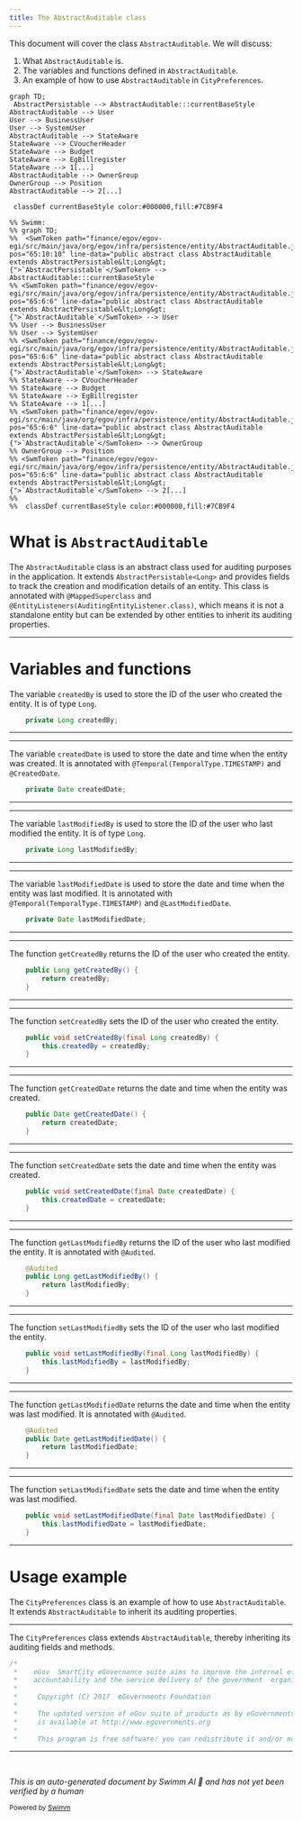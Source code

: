 ```yaml
---
title: The AbstractAuditable class
---
```

This document will cover the class <SwmToken path="finance/egov/egov-egi/src/main/java/org/egov/infra/persistence/entity/AbstractAuditable.java" pos="65:6:6" line-data="public abstract class AbstractAuditable extends AbstractPersistable&lt;Long&gt; {">`AbstractAuditable`</SwmToken>. We will discuss:

1. What <SwmToken path="finance/egov/egov-egi/src/main/java/org/egov/infra/persistence/entity/AbstractAuditable.java" pos="65:6:6" line-data="public abstract class AbstractAuditable extends AbstractPersistable&lt;Long&gt; {">`AbstractAuditable`</SwmToken> is.
2. The variables and functions defined in <SwmToken path="finance/egov/egov-egi/src/main/java/org/egov/infra/persistence/entity/AbstractAuditable.java" pos="65:6:6" line-data="public abstract class AbstractAuditable extends AbstractPersistable&lt;Long&gt; {">`AbstractAuditable`</SwmToken>.
3. An example of how to use <SwmToken path="finance/egov/egov-egi/src/main/java/org/egov/infra/persistence/entity/AbstractAuditable.java" pos="65:6:6" line-data="public abstract class AbstractAuditable extends AbstractPersistable&lt;Long&gt; {">`AbstractAuditable`</SwmToken> in <SwmToken path="finance/egov/egov-egi/src/main/java/org/egov/infra/admin/master/entity/CityPreferences.java" pos="71:16:16" line-data="import static org.egov.infra.admin.master.entity.CityPreferences.SEQ_CITY_PREF;">`CityPreferences`</SwmToken>.

```mermaid
graph TD;
 AbstractPersistable --> AbstractAuditable:::currentBaseStyle
AbstractAuditable --> User
User --> BusinessUser
User --> SystemUser
AbstractAuditable --> StateAware
StateAware --> CVoucherHeader
StateAware --> Budget
StateAware --> EgBillregister
StateAware --> 1[...]
AbstractAuditable --> OwnerGroup
OwnerGroup --> Position
AbstractAuditable --> 2[...]

 classDef currentBaseStyle color:#000000,fill:#7CB9F4

%% Swimm:
%% graph TD;
%%  <SwmToken path="finance/egov/egov-egi/src/main/java/org/egov/infra/persistence/entity/AbstractAuditable.java" pos="65:10:10" line-data="public abstract class AbstractAuditable extends AbstractPersistable&lt;Long&gt; {">`AbstractPersistable`</SwmToken> --> AbstractAuditable:::currentBaseStyle
%% <SwmToken path="finance/egov/egov-egi/src/main/java/org/egov/infra/persistence/entity/AbstractAuditable.java" pos="65:6:6" line-data="public abstract class AbstractAuditable extends AbstractPersistable&lt;Long&gt; {">`AbstractAuditable`</SwmToken> --> User
%% User --> BusinessUser
%% User --> SystemUser
%% <SwmToken path="finance/egov/egov-egi/src/main/java/org/egov/infra/persistence/entity/AbstractAuditable.java" pos="65:6:6" line-data="public abstract class AbstractAuditable extends AbstractPersistable&lt;Long&gt; {">`AbstractAuditable`</SwmToken> --> StateAware
%% StateAware --> CVoucherHeader
%% StateAware --> Budget
%% StateAware --> EgBillregister
%% StateAware --> 1[...]
%% <SwmToken path="finance/egov/egov-egi/src/main/java/org/egov/infra/persistence/entity/AbstractAuditable.java" pos="65:6:6" line-data="public abstract class AbstractAuditable extends AbstractPersistable&lt;Long&gt; {">`AbstractAuditable`</SwmToken> --> OwnerGroup
%% OwnerGroup --> Position
%% <SwmToken path="finance/egov/egov-egi/src/main/java/org/egov/infra/persistence/entity/AbstractAuditable.java" pos="65:6:6" line-data="public abstract class AbstractAuditable extends AbstractPersistable&lt;Long&gt; {">`AbstractAuditable`</SwmToken> --> 2[...]
%% 
%%  classDef currentBaseStyle color:#000000,fill:#7CB9F4
```

# What is <SwmToken path="finance/egov/egov-egi/src/main/java/org/egov/infra/persistence/entity/AbstractAuditable.java" pos="65:6:6" line-data="public abstract class AbstractAuditable extends AbstractPersistable&lt;Long&gt; {">`AbstractAuditable`</SwmToken>

The <SwmToken path="finance/egov/egov-egi/src/main/java/org/egov/infra/persistence/entity/AbstractAuditable.java" pos="65:6:6" line-data="public abstract class AbstractAuditable extends AbstractPersistable&lt;Long&gt; {">`AbstractAuditable`</SwmToken> class is an abstract class used for auditing purposes in the application. It extends <SwmToken path="finance/egov/egov-egi/src/main/java/org/egov/infra/persistence/entity/AbstractAuditable.java" pos="65:10:13" line-data="public abstract class AbstractAuditable extends AbstractPersistable&lt;Long&gt; {">`AbstractPersistable<Long>`</SwmToken> and provides fields to track the creation and modification details of an entity. This class is annotated with <SwmToken path="finance/egov/egov-egi/src/main/java/org/egov/infra/persistence/entity/AbstractAuditable.java" pos="63:0:1" line-data="@MappedSuperclass">`@MappedSuperclass`</SwmToken> and <SwmToken path="finance/egov/egov-egi/src/main/java/org/egov/infra/persistence/entity/AbstractAuditable.java" pos="64:0:6" line-data="@EntityListeners(AuditingEntityListener.class)">`@EntityListeners(AuditingEntityListener.class)`</SwmToken>, which means it is not a standalone entity but can be extended by other entities to inherit its auditing properties.

<SwmSnippet path="/finance/egov/egov-egi/src/main/java/org/egov/infra/persistence/entity/AbstractAuditable.java" line="73">

---

# Variables and functions

The variable <SwmToken path="finance/egov/egov-egi/src/main/java/org/egov/infra/persistence/entity/AbstractAuditable.java" pos="73:5:5" line-data="	private Long createdBy;">`createdBy`</SwmToken> is used to store the ID of the user who created the entity. It is of type <SwmToken path="finance/egov/egov-egi/src/main/java/org/egov/infra/persistence/entity/AbstractAuditable.java" pos="73:3:3" line-data="	private Long createdBy;">`Long`</SwmToken>.

```java
	private Long createdBy;
```

---

</SwmSnippet>

<SwmSnippet path="/finance/egov/egov-egi/src/main/java/org/egov/infra/persistence/entity/AbstractAuditable.java" line="77">

---

The variable <SwmToken path="finance/egov/egov-egi/src/main/java/org/egov/infra/persistence/entity/AbstractAuditable.java" pos="77:5:5" line-data="	private Date createdDate;">`createdDate`</SwmToken> is used to store the date and time when the entity was created. It is annotated with <SwmToken path="finance/egov/egov-egi/src/main/java/org/egov/infra/persistence/entity/AbstractAuditable.java" pos="75:1:7" line-data="	@Temporal(TemporalType.TIMESTAMP)">`@Temporal(TemporalType.TIMESTAMP)`</SwmToken> and <SwmToken path="finance/egov/egov-egi/src/main/java/org/egov/infra/persistence/entity/AbstractAuditable.java" pos="76:1:2" line-data="	@CreatedDate">`@CreatedDate`</SwmToken>.

```java
	private Date createdDate;
```

---

</SwmSnippet>

<SwmSnippet path="/finance/egov/egov-egi/src/main/java/org/egov/infra/persistence/entity/AbstractAuditable.java" line="83">

---

The variable <SwmToken path="finance/egov/egov-egi/src/main/java/org/egov/infra/persistence/entity/AbstractAuditable.java" pos="83:5:5" line-data="	private Long lastModifiedBy;">`lastModifiedBy`</SwmToken> is used to store the ID of the user who last modified the entity. It is of type <SwmToken path="finance/egov/egov-egi/src/main/java/org/egov/infra/persistence/entity/AbstractAuditable.java" pos="83:3:3" line-data="	private Long lastModifiedBy;">`Long`</SwmToken>.

```java
	private Long lastModifiedBy;
```

---

</SwmSnippet>

<SwmSnippet path="/finance/egov/egov-egi/src/main/java/org/egov/infra/persistence/entity/AbstractAuditable.java" line="87">

---

The variable <SwmToken path="finance/egov/egov-egi/src/main/java/org/egov/infra/persistence/entity/AbstractAuditable.java" pos="87:5:5" line-data="	private Date lastModifiedDate;">`lastModifiedDate`</SwmToken> is used to store the date and time when the entity was last modified. It is annotated with <SwmToken path="finance/egov/egov-egi/src/main/java/org/egov/infra/persistence/entity/AbstractAuditable.java" pos="75:1:7" line-data="	@Temporal(TemporalType.TIMESTAMP)">`@Temporal(TemporalType.TIMESTAMP)`</SwmToken> and <SwmToken path="finance/egov/egov-egi/src/main/java/org/egov/infra/persistence/entity/AbstractAuditable.java" pos="86:1:2" line-data="	@LastModifiedDate">`@LastModifiedDate`</SwmToken>.

```java
	private Date lastModifiedDate;
```

---

</SwmSnippet>

<SwmSnippet path="/finance/egov/egov-egi/src/main/java/org/egov/infra/persistence/entity/AbstractAuditable.java" line="89">

---

The function <SwmToken path="finance/egov/egov-egi/src/main/java/org/egov/infra/persistence/entity/AbstractAuditable.java" pos="89:5:5" line-data="	public Long getCreatedBy() {">`getCreatedBy`</SwmToken> returns the ID of the user who created the entity.

```java
	public Long getCreatedBy() {
		return createdBy;
	}
```

---

</SwmSnippet>

<SwmSnippet path="/finance/egov/egov-egi/src/main/java/org/egov/infra/persistence/entity/AbstractAuditable.java" line="93">

---

The function <SwmToken path="finance/egov/egov-egi/src/main/java/org/egov/infra/persistence/entity/AbstractAuditable.java" pos="93:5:5" line-data="	public void setCreatedBy(final Long createdBy) {">`setCreatedBy`</SwmToken> sets the ID of the user who created the entity.

```java
	public void setCreatedBy(final Long createdBy) {
		this.createdBy = createdBy;
	}
```

---

</SwmSnippet>

<SwmSnippet path="/finance/egov/egov-egi/src/main/java/org/egov/infra/persistence/entity/AbstractAuditable.java" line="97">

---

The function <SwmToken path="finance/egov/egov-egi/src/main/java/org/egov/infra/persistence/entity/AbstractAuditable.java" pos="97:5:5" line-data="	public Date getCreatedDate() {">`getCreatedDate`</SwmToken> returns the date and time when the entity was created.

```java
	public Date getCreatedDate() {
		return createdDate;
	}
```

---

</SwmSnippet>

<SwmSnippet path="/finance/egov/egov-egi/src/main/java/org/egov/infra/persistence/entity/AbstractAuditable.java" line="101">

---

The function <SwmToken path="finance/egov/egov-egi/src/main/java/org/egov/infra/persistence/entity/AbstractAuditable.java" pos="101:5:5" line-data="	public void setCreatedDate(final Date createdDate) {">`setCreatedDate`</SwmToken> sets the date and time when the entity was created.

```java
	public void setCreatedDate(final Date createdDate) {
		this.createdDate = createdDate;
	}
```

---

</SwmSnippet>

<SwmSnippet path="/finance/egov/egov-egi/src/main/java/org/egov/infra/persistence/entity/AbstractAuditable.java" line="105">

---

The function <SwmToken path="finance/egov/egov-egi/src/main/java/org/egov/infra/persistence/entity/AbstractAuditable.java" pos="106:5:5" line-data="	public Long getLastModifiedBy() {">`getLastModifiedBy`</SwmToken> returns the ID of the user who last modified the entity. It is annotated with <SwmToken path="finance/egov/egov-egi/src/main/java/org/egov/infra/persistence/entity/AbstractAuditable.java" pos="105:1:2" line-data="	@Audited">`@Audited`</SwmToken>.

```java
	@Audited
	public Long getLastModifiedBy() {
		return lastModifiedBy;
	}
```

---

</SwmSnippet>

<SwmSnippet path="/finance/egov/egov-egi/src/main/java/org/egov/infra/persistence/entity/AbstractAuditable.java" line="110">

---

The function <SwmToken path="finance/egov/egov-egi/src/main/java/org/egov/infra/persistence/entity/AbstractAuditable.java" pos="110:5:5" line-data="	public void setLastModifiedBy(final Long lastModifiedBy) {">`setLastModifiedBy`</SwmToken> sets the ID of the user who last modified the entity.

```java
	public void setLastModifiedBy(final Long lastModifiedBy) {
		this.lastModifiedBy = lastModifiedBy;
	}
```

---

</SwmSnippet>

<SwmSnippet path="/finance/egov/egov-egi/src/main/java/org/egov/infra/persistence/entity/AbstractAuditable.java" line="114">

---

The function <SwmToken path="finance/egov/egov-egi/src/main/java/org/egov/infra/persistence/entity/AbstractAuditable.java" pos="115:5:5" line-data="	public Date getLastModifiedDate() {">`getLastModifiedDate`</SwmToken> returns the date and time when the entity was last modified. It is annotated with <SwmToken path="finance/egov/egov-egi/src/main/java/org/egov/infra/persistence/entity/AbstractAuditable.java" pos="114:1:2" line-data="	@Audited">`@Audited`</SwmToken>.

```java
	@Audited
	public Date getLastModifiedDate() {
		return lastModifiedDate;
	}
```

---

</SwmSnippet>

<SwmSnippet path="/finance/egov/egov-egi/src/main/java/org/egov/infra/persistence/entity/AbstractAuditable.java" line="119">

---

The function <SwmToken path="finance/egov/egov-egi/src/main/java/org/egov/infra/persistence/entity/AbstractAuditable.java" pos="119:5:5" line-data="	public void setLastModifiedDate(final Date lastModifiedDate) {">`setLastModifiedDate`</SwmToken> sets the date and time when the entity was last modified.

```java
	public void setLastModifiedDate(final Date lastModifiedDate) {
		this.lastModifiedDate = lastModifiedDate;
	}
```

---

</SwmSnippet>

# Usage example

The <SwmToken path="finance/egov/egov-egi/src/main/java/org/egov/infra/admin/master/entity/CityPreferences.java" pos="71:16:16" line-data="import static org.egov.infra.admin.master.entity.CityPreferences.SEQ_CITY_PREF;">`CityPreferences`</SwmToken> class is an example of how to use <SwmToken path="finance/egov/egov-egi/src/main/java/org/egov/infra/persistence/entity/AbstractAuditable.java" pos="65:6:6" line-data="public abstract class AbstractAuditable extends AbstractPersistable&lt;Long&gt; {">`AbstractAuditable`</SwmToken>. It extends <SwmToken path="finance/egov/egov-egi/src/main/java/org/egov/infra/persistence/entity/AbstractAuditable.java" pos="65:6:6" line-data="public abstract class AbstractAuditable extends AbstractPersistable&lt;Long&gt; {">`AbstractAuditable`</SwmToken> to inherit its auditing properties.

<SwmSnippet path="/finance/egov/egov-egi/src/main/java/org/egov/infra/admin/master/entity/CityPreferences.java" line="1">

---

The <SwmToken path="finance/egov/egov-egi/src/main/java/org/egov/infra/admin/master/entity/CityPreferences.java" pos="71:16:16" line-data="import static org.egov.infra.admin.master.entity.CityPreferences.SEQ_CITY_PREF;">`CityPreferences`</SwmToken> class extends <SwmToken path="finance/egov/egov-egi/src/main/java/org/egov/infra/persistence/entity/AbstractAuditable.java" pos="65:6:6" line-data="public abstract class AbstractAuditable extends AbstractPersistable&lt;Long&gt; {">`AbstractAuditable`</SwmToken>, thereby inheriting its auditing fields and methods.

```java
/*
 *    eGov  SmartCity eGovernance suite aims to improve the internal efficiency,transparency,
 *    accountability and the service delivery of the government  organizations.
 *
 *     Copyright (C) 2017  eGovernments Foundation
 *
 *     The updated version of eGov suite of products as by eGovernments Foundation
 *     is available at http://www.egovernments.org
 *
 *     This program is free software: you can redistribute it and/or modify
```

---

</SwmSnippet>

&nbsp;

*This is an auto-generated document by Swimm AI 🌊 and has not yet been verified by a human*

<SwmMeta version="3.0.0" repo-id="Z2l0aHViJTNBJTNBRElHSVQtT1NTJTNBJTNBU3dpbW0tRGVtbw==" repo-name="DIGIT-OSS" doc-type="general-class"><sup>Powered by [Swimm](/)</sup></SwmMeta>
